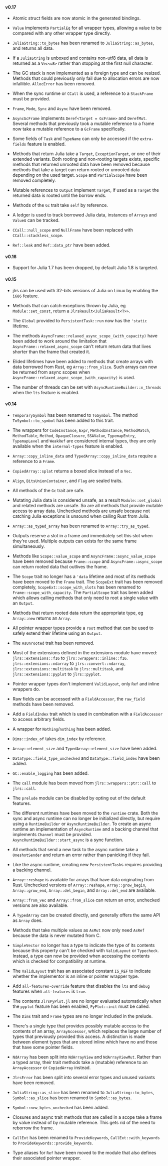 #### v0.17
 - Atomic struct fields are now atomic in the generated bindings.

 - `Value` implements `PartialEq` for all wrapper types, allowing a value to be compared with any other wrapper type directly.

 - `JuliaString::to_bytes` has been renamed to `JuliaString::as_bytes`, and returns all data. 

 - If a `JuliaString` is unboxed and contains non-utf8 data, all data is returned as a `Vec<u8>` rather than stopping at the first null character.

 - The GC stack is now implemented as a foreign type and can be resized. Methods that could previously only fail due to allocation errors are now infallible. `AllocError` has been removed.

 - When the sync runtime or `CCall` is used, a reference to a `StackFrame` must be provided.

 - `Frame`, `Mode`, `Sync` and `Async` have been removed.

 - `AsyncGcFrame` implements `Deref<Target = GcFrame>` and `DerefMut`. Several methods that previously took a mutable reference to a frame now take a mutable reference to a `GcFrame` specifically.

 - Some fields of `Task` and `TypeName` can only be accessed if the `extra-fields` feature is enabled.

 - Methods that return Julia take a `Target`, `ExceptionTarget`, or one of their extended variants. Both rooting and non-rooting targets exists, specific methods that returned unrooted data have been removed because methods that take a target can return rooted or unrooted data depending on the used target. `Scope` and `PartialScope` have been removed completely.

 - Mutable references to `Output` implement `Target`, if used as a `Target` the returned data is rooted until the borrow ends.

 - Methods of the `Gc` trait take `self` by reference.

 - A ledger is used to track borrowed Julia data, instances of `Array`s and `Value`s can be tracked.
 
 - `CCall::null_scope` and `NullFrame` have been replaced with `CCall::stackless_scope`.

 - `Ref::leak` and `Ref::data_ptr` have been added.


#### v0.16
 - Support for Julia 1.7 has been dropped, by default Julia 1.8 is targeted.


#### v0.15
 - jlrs can be used with 32-bits versions of Julia on Linux by enabling the `i686` feature.

 - Methods that can catch exceptions thrown by Julia, eg `Module::set_const`, return a `JlrsResult<JuliaResult<T>>`.

 - The `Global` provided to `PersistentTask::run` now has the `'static` lifetime.

 - The methods `AsyncFrame::relaxed_async_scope_(with_capacity)` have been added to work around the limitation that `AsyncFrame::relaxed_async_scope` can't return return data that lives shorter than the frame that created it.

 - Elided lifetimes have been added to methods that create arrays with data borrowed from Rust, eg `Array::from_slice`. Such arrays can now be returned from async scopes when `AsyncFrame::relaxed_async_scope_(with_capacity)` is used.

 - The number of threads can be set with `AsyncRuntimeBuilder::n_threads` when the `lts` feature is enabled.


#### v0.14
 - `TemporarySymbol` has been renamed to `ToSymbol`. The method `ToSymbol::to_symbol` has been added to this trait.

 - The wrappers for `CodeInstance`, `Expr`, `MethodInstance`, `MethodMatch`, `MethodTable`, `Method`, `OpaqueClosure`, `SSAValue`, `TypemapEntry`, `TypemapLevel` and `WeakRef` are considered internal types, they are only available when the `internal-types` feature is enabled.

 - `Array::copy_inline_data` and `TypedArray::copy_inline_data` require a reference to a `Frame`.

 - `CopiedArray::splat` returns a boxed slice instead of a `Vec`.

 - `Align`, `BitsUnionContainer`, and `Flag` are sealed traits.

 - All methods of the `Gc` trait are safe.

 - Mutating Julia data is considered unsafe, as a result `Module::set_global` and related methods are unsafe. So are all methods that provide mutable access to array data. Unchecked methods are unsafe because not catching Julia exceptions is unsound when calling Rust from Julia.

 - `Array::as_typed_array` has been renamed to `Array::try_as_typed`.

 - Outputs reserve a slot in a frame and immediately set this slot when they're used. Multiple outputs can exists for the same frame simultaneously.

 - Methods like `Scope::value_scope` and `AsyncFrame::async_value_scope` have been removed because `Frame::scope` and `AsyncFrame::async_scope` can return rooted data that outlives the frame.

 - The `Scope` trait no longer has a `'data` lifetime and most of its methods have been moved to the `Frame` trait. The `ScopeExt` trait has been removed completely, `ScopeExt::scope_with_slots` has been renamed to `Frame::scope_with_capacity`. The `PartialScope` trait has been added which allows calling methods that only need to root a single value with an `Output`.

 - Methods that return rooted data return the appropriate type, eg `Array::new` returns an `Array`.

 - All pointer wrapper types provide a `root` method that can be used to safely extend their lifetime using an `Output`.

 - The `AsUnrooted` trait has been removed.

 - Most of the extensions defined in the extensions module have moved: `jlrs::extensions::f16` to `jlrs::wrappers::inline::f16`. `jlrs::extensions::ndarray` to `jlrs::convert::ndarray`, `jlrs::extensions::multitask` to `jlrs::multitask`, and `jlrs::extensions::pyplot` to `jlrs::pyplot`.

 - Pointer wrapper types don't implement `ValidLayout`, only `Ref` and inline wrappers do.

 - Raw fields can be accessed with a `FieldAccessor`, the `raw_field` methods have been removed.

 - Add a `FieldIndex` trait which is used in combination with a `FieldAccessor` to access arbitrary fields.

 - A wrapper for `Nothing`/`nothing` has been added.

 - `Dims::index_of` takes `dim_index` by reference.

 - `Array::element_size` and `TypedArray::element_size` have been added.

 - `DataType::field_type_unchecked` and `DataType::field_index` have been added.

 - `GC::enable_logging` has been added.

 - The `call` module has been moved from `jlrs::wrappers::ptr::call` to `jlrs::call`.

 - The `prelude` module can be disabled by opting out of the default features.

 - The different runtimes have been moved to the `runtime` crate. Both the sync and async runtime can no longer be initialized directly, but require using a `RuntimeBuilder` or `AsyncRuntimeBuilder`. To create an async runtime an implementation of `AsyncRuntime` and a backing channel that implements `Channel` must be provided. `AsyncRuntimeBuilder::start_async` is a sync function.

 - All methods that send a new task to the async runtime take a `OneshotSender` and return an error rather than panicking if they fail.

 - Like the async runtime, creating new `PersistentTask`s requires providing a backing channel.

 - `Array::reshape` is available for arrays that have data originating from Rust. Unchecked versions of `Array::reshape`, `Array::grow_begin`, `Array::grow_end`, `Array::del_begin`, and `Array::del_end` are available.

 - `Array::from_vec` and `Array::from_slice` can return an error, unchecked versions are also available.

 - A `TypedArray` can be created directly, and generally offers the same API as `Array` does.

 - Methods that take multiple values as `AsMut` now only need `AsRef` because the data is never mutated from C.

 - `SimpleVector` no longer has a type to indicate the type of its contents because this property can't be checked with `ValidLayout` or `Typecheck`. Instead, a type can now be provided when accessing the contents which is checked for compatibility at runtime.

 - The `ValidLayout` trait has an associated constant `IS_REF` to indicate whether the implementor is an inline or pointer wrapper type.

 - Add `all-features-override` feature that disables the `lts` and `debug` features when `all-features` is `true`.

 - The contents `JlrsPyPlot.jl` are no longer evaluated automatically when the `pyplot` feature has been enabled, `PyPlot::init` must be called.

 - The `Dims` trait and `Frame` types are no longer included in the prelude.

 - There's a single type that provides possibly mutable access to the contents of an array, `ArrayAccessor`, which replaces the large number of types that previously provided this access. A distinction is made between element types that are stored inline which have no and those that have some pointer fields.

 - `NdArray` has been split into `NdArrayView` and `NdArrayViewMut`. Rather than a typed array, their trait methods take a (mutable) reference to an `ArrayAccessor` or `CopiedArray` instead.

 - `JlrsError` has been split into several error types and unused variants have been removed.

 - `JuliaString::as_slice` has been renamed to `JuliaString::to_bytes`, `Symbol::as_slice` has been renamed to `Symbol::as_bytes`.

 - `Symbol::new_bytes_unchecked` has been added.

 - Closures and async trait methods that are called in a scope take a frame by value instead of by mutable reference. This gets rid of the need to reborrow the frame.

 - `CallExt` has been renamed to `ProvideKeywords`, `CallExt::with_keywords` to `ProvideKeywords::provide_keywords`.

 - Type aliases for `Ref` have been moved to the module that also defines their associated pointer wrapper.
